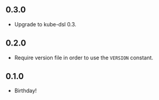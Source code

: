 ## 0.3.0
* Upgrade to kube-dsl 0.3.

## 0.2.0
* Require version file in order to use the `VERSION` constant.

## 0.1.0
* Birthday!
